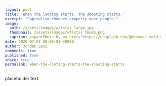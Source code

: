 ```yaml
---
layout: post
title: 'When the looting starts, the shooting starts.'
excerpt: "Capitalism chooses property over people."
image: 
  path: /assets/images/wtlstss large.jpg
  thumbnail: /assets/images/wtlstss thumb.png
  caption: <span>Photo by <a href="https://unsplash.com/@donovan_valdivia?utm_source=unsplash&amp;utm_medium=referral&amp;utm_content=creditCopyText">Andrew "Donovan" Valdivia</a> on <a href="https://unsplash.com/?utm_source=unsplash&amp;utm_medium=referral&amp;utm_content=creditCopyText">Unsplash</a></span>
date: 2020-07-01 00:00:01 +0800
author: Jordan Levi
comments: true
published: true
share: true
permalink: when-the-looting-starts-the-shooting-starts
---
```

placeholder text.

